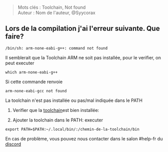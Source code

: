> Mots clés : Toolchain, Not found  
Auteur : Nom de l'auteur, @Syycorax

## Lors de la compilation j'ai l'erreur suivante. Que faire?

```/bin/sh: arm-none-eabi-g++: command not found```

Il semblerait que la Toolchain ARM ne soit pas installée, pour le verifier, on peut executer 

``which arm-none-eabi-g++``

Si cette commande renvoie

``arm-none-eabi-gcc not found``

La toolchain n'est pas installée ou pas/mal indiquée dans le PATH

1. Verifier que la [toolchain](https://developer.arm.com/tools-and-software/open-source-software/developer-tools/gnu-toolchain/gnu-rm/downloads)est bien installée:

2. Ajouter la toolchain dans le PATH: executer

``export PATH=$PATH:~/.local/bin/:/chemin-de-la-toolchain/bin
``

En cas de problème, vous pouvez nous contacter dans le salon #help-fr du [discord](https://discord.gg/JpmjSH3)